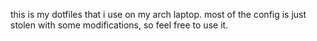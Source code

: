 this is my dotfiles that i use on my arch laptop.
most of the config is just stolen with some modifications, so feel free to use it.
